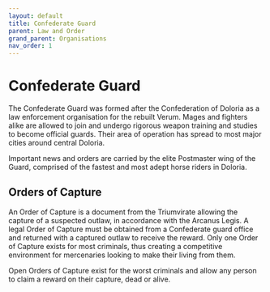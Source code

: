 ```yaml
---
layout: default
title: Confederate Guard
parent: Law and Order
grand_parent: Organisations
nav_order: 1
---
```


# Confederate Guard

The Confederate Guard was formed after the Confederation of Doloria as a law enforcement organisation for the rebuilt Verum. Mages and fighters alike are allowed to join and undergo rigorous weapon training and studies to become official guards. Their area of operation has spread to most major cities around central Doloria.

Important news and orders are carried by the elite Postmaster wing of the Guard, comprised of the fastest and most adept horse riders in Doloria.

## Orders of Capture

An Order of Capture is a document from the Triumvirate allowing the capture of a suspected outlaw, in accordance with the Arcanus Legis. A legal Order of Capture must be obtained from a Confederate guard office and returned with a captured outlaw to receive the reward. Only one Order of Capture exists for most criminals, thus creating a competitive environment for mercenaries looking to make their living from them. 

Open Orders of Capture exist for the worst criminals and allow any person to claim a reward on their capture, dead or alive.